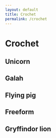 ```yaml
---
layout: default
title: Crochet
permalink: /crochet
---
```


# Crochet

## Unicorn

## Galah

## Flying pig

## Freeform

## Gryffindor lion